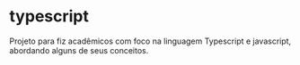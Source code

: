 # typescript
 Projeto para fiz acadêmicos com foco na linguagem Typescript e javascript, abordando alguns de seus conceitos. 

